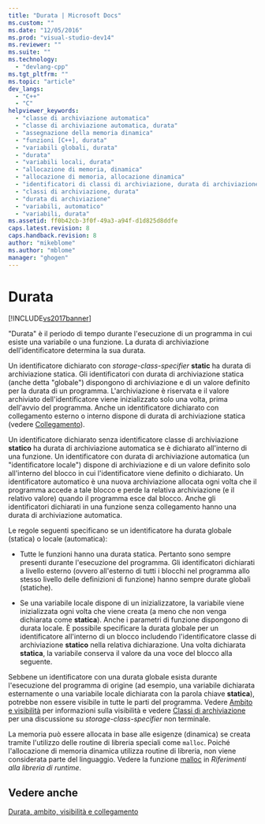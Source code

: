 ```yaml
---
title: "Durata | Microsoft Docs"
ms.custom: ""
ms.date: "12/05/2016"
ms.prod: "visual-studio-dev14"
ms.reviewer: ""
ms.suite: ""
ms.technology: 
  - "devlang-cpp"
ms.tgt_pltfrm: ""
ms.topic: "article"
dev_langs: 
  - "C++"
  - "C"
helpviewer_keywords: 
  - "classe di archiviazione automatica"
  - "classe di archiviazione automatica, durata"
  - "assegnazione della memoria dinamica"
  - "funzioni [C++], durata"
  - "variabili globali, durata"
  - "durata"
  - "variabili locali, durata"
  - "allocazione di memoria, dinamica"
  - "allocazione di memoria, allocazione dinamica"
  - "identificatori di classi di archiviazione, durata di archiviazione"
  - "classi di archiviazione, durata"
  - "durata di archiviazione"
  - "variabili, automatico"
  - "variabili, durata"
ms.assetid: ff0b42cb-3f0f-49a3-a94f-d1d825d8ddfe
caps.latest.revision: 8
caps.handback.revision: 8
author: "mikeblome"
ms.author: "mblome"
manager: "ghogen"
---
```

# Durata
[!INCLUDE[vs2017banner](../assembler/inline/includes/vs2017banner.md)]

"Durata" è il periodo di tempo durante l'esecuzione di un programma in cui esiste una variabile o una funzione.  La durata di archiviazione dell'identificatore determina la sua durata.  
  
 Un identificatore dichiarato con *storage\-class\-specifier* **static** ha durata di archiviazione statica.  Gli identificatori con durata di archiviazione statica \(anche detta "globale"\) dispongono di archiviazione e di un valore definito per la durata di un programma.  L'archiviazione è riservata e il valore archiviato dell'identificatore viene inizializzato solo una volta, prima dell'avvio del programma.  Anche un identificatore dichiarato con collegamento esterno o interno dispone di durata di archiviazione statica \(vedere [Collegamento](../c-language/linkage.md)\).  
  
 Un identificatore dichiarato senza identificatore classe di archiviazione **statico** ha durata di archiviazione automatica se è dichiarato all'interno di una funzione.  Un identificatore con durata di archiviazione automatica \(un "identificatore locale"\) dispone di archiviazione e di un valore definito solo all'interno del blocco in cui l'identificatore viene definito o dichiarato.  Un identificatore automatico è una nuova archiviazione allocata ogni volta che il programma accede a tale blocco e perde la relativa archiviazione \(e il relativo valore\) quando il programma esce dal blocco.  Anche gli identificatori dichiarati in una funzione senza collegamento hanno una durata di archiviazione automatica.  
  
 Le regole seguenti specificano se un identificatore ha durata globale \(statica\) o locale \(automatica\):  
  
-   Tutte le funzioni hanno una durata statica.  Pertanto sono sempre presenti durante l'esecuzione del programma.  Gli identificatori dichiarati a livello esterno \(ovvero all'esterno di tutti i blocchi nel programma allo stesso livello delle definizioni di funzione\) hanno sempre durate globali \(statiche\).  
  
-   Se una variabile locale dispone di un inizializzatore, la variabile viene inizializzata ogni volta che viene creata \(a meno che non venga dichiarata come **statica**\).  Anche i parametri di funzione dispongono di durata locale.  È possibile specificare la durata globale per un identificatore all'interno di un blocco includendo l'identificatore classe di archiviazione **statico** nella relativa dichiarazione.  Una volta dichiarata **statica**, la variabile conserva il valore da una voce del blocco alla seguente.  
  
 Sebbene un identificatore con una durata globale esista durante l'esecuzione del programma di origine \(ad esempio, una variabile dichiarata esternamente o una variabile locale dichiarata con la parola chiave **statica**\), potrebbe non essere visibile in tutte le parti del programma.  Vedere [Ambito e visibilità](../c-language/scope-and-visibility.md) per informazioni sulla visibilità e vedere [Classi di archiviazione](../c-language/c-storage-classes.md) per una discussione su *storage\-class\-specifier* non terminale.  
  
 La memoria può essere allocata in base alle esigenze \(dinamica\) se creata tramite l'utilizzo delle routine di libreria speciali come `malloc`.  Poiché l'allocazione di memoria dinamica utilizza routine di libreria, non viene considerata parte del linguaggio.  Vedere la funzione [malloc](../c-runtime-library/reference/malloc.md) in *Riferimenti alla libreria di runtime*.  
  
## Vedere anche  
 [Durata, ambito, visibilità e collegamento](../c-language/lifetime-scope-visibility-and-linkage.md)
